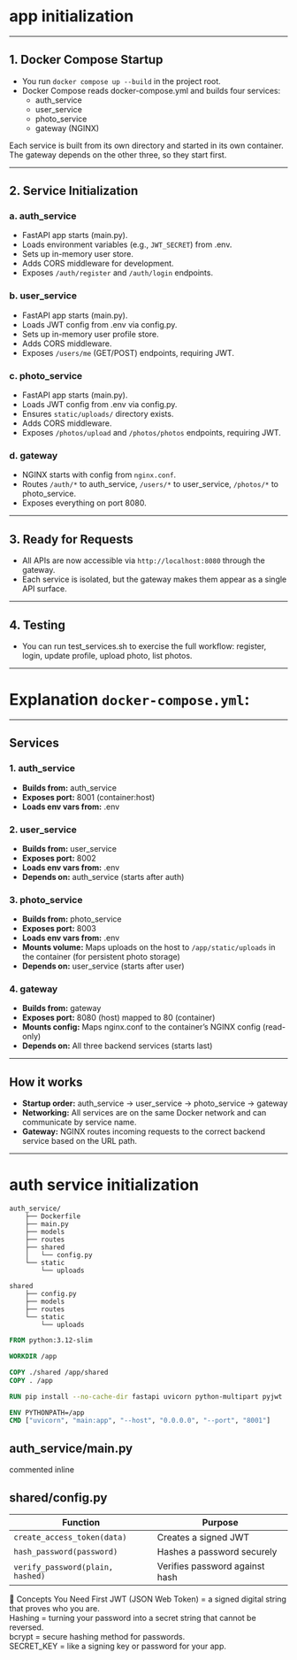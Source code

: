# app initialization 
---

## 1. Docker Compose Startup

- You run `docker compose up --build` in the project root.
- Docker Compose reads docker-compose.yml and builds four services:
  - auth_service
  - user_service
  - photo_service
  - gateway (NGINX)

Each service is built from its own directory and started in its own container. 
The gateway depends on the other three, so they start first.

---

## 2. Service Initialization

### a. **auth_service**
- FastAPI app starts (main.py).
- Loads environment variables (e.g., `JWT_SECRET`) from .env.
- Sets up in-memory user store.
- Adds CORS middleware for development.
- Exposes `/auth/register` and `/auth/login` endpoints.

### b. **user_service**
- FastAPI app starts (main.py).
- Loads JWT config from .env via config.py.
- Sets up in-memory user profile store.
- Adds CORS middleware.
- Exposes `/users/me` (GET/POST) endpoints, requiring JWT.

### c. **photo_service**
- FastAPI app starts (main.py).
- Loads JWT config from .env via config.py.
- Ensures `static/uploads/` directory exists.
- Adds CORS middleware.
- Exposes `/photos/upload` and `/photos/photos` endpoints, requiring JWT.

### d. **gateway**
- NGINX starts with config from `nginx.conf`.
- Routes `/auth/*` to auth_service, `/users/*` to user_service, `/photos/*` to photo_service.
- Exposes everything on port 8080.

---

## 3. Ready for Requests

- All APIs are now accessible via `http://localhost:8080` through the gateway.
- Each service is isolated, but the gateway makes them appear as a single API surface.

---

## 4. Testing

- You can run test_services.sh to exercise the full workflow: register, login, update profile, upload photo, list photos.

---

# Explanation `docker-compose.yml`:

---

## Services

### 1. auth_service
- **Builds from:** auth_service
- **Exposes port:** 8001 (container:host)
- **Loads env vars from:** .env

### 2. user_service
- **Builds from:** user_service
- **Exposes port:** 8002
- **Loads env vars from:** .env
- **Depends on:** auth_service (starts after auth)

### 3. photo_service
- **Builds from:** photo_service
- **Exposes port:** 8003
- **Loads env vars from:** .env
- **Mounts volume:** Maps uploads on the host to `/app/static/uploads` in the container (for persistent photo storage)
- **Depends on:** user_service (starts after user)

### 4. gateway
- **Builds from:** gateway
- **Exposes port:** 8080 (host) mapped to 80 (container)
- **Mounts config:** Maps nginx.conf to the container’s NGINX config (read-only)
- **Depends on:** All three backend services (starts last)

---

## How it works

- **Startup order:** auth_service → user_service → photo_service → gateway
- **Networking:** All services are on the same Docker network and can communicate by service name.
- **Gateway:** NGINX routes incoming requests to the correct backend service based on the URL path.

---

# auth service initialization

```
auth_service/
    ├── Dockerfile
    ├── main.py
    ├── models
    ├── routes
    ├── shared
    │   └── config.py
    └── static
        └── uploads

shared
    ├── config.py
    ├── models
    ├── routes
    └── static
        └── uploads
```


```Dockerfile
FROM python:3.12-slim

WORKDIR /app

COPY ./shared /app/shared
COPY . /app

RUN pip install --no-cache-dir fastapi uvicorn python-multipart pyjwt

ENV PYTHONPATH=/app
CMD ["uvicorn", "main:app", "--host", "0.0.0.0", "--port", "8001"]
```

## auth_service/main.py

commented inline

## shared/config.py 

| Function                         | Purpose                        |
| -------------------------------- | ------------------------------ |
| `create_access_token(data)`      | Creates a signed JWT           |
| `hash_password(password)`        | Hashes a password securely     |
| `verify_password(plain, hashed)` | Verifies password against hash |

🧠 Concepts You Need First
JWT (JSON Web Token) = a signed digital string that proves who you are.  
Hashing = turning your password into a secret string that cannot be reversed.  
bcrypt = secure hashing method for passwords.  
SECRET_KEY = like a signing key or password for your app.  
